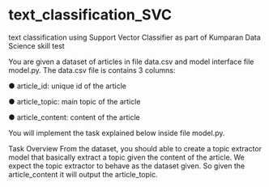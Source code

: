 # text_classification_SVC
text classification using Support Vector Classifier as part of Kumparan Data Science skill test

You are given a dataset of articles in file data.csv and model interface file model.py.
The data.csv file is contains 3 columns:

● article_id: unique id of the article

● article_topic: main topic of the article

● article_content: content of the article

You will implement the task explained below inside file model.py.

Task Overview
From the dataset, you should able to create a topic extractor model that basically extract a
topic given the content of the article. We expect the topic extractor to behave as the dataset
given. So given the article_content it will output the article_topic.
